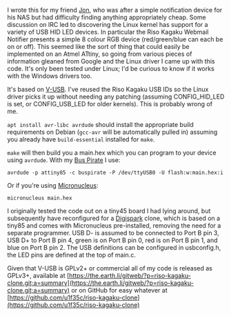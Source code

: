 I wrote this for my friend [Jon](https://jmtd.net/), who was after a simple notification device for his NAS but had difficulty finding anything appropriately cheap. Some discussion on IRC led to discovering the Linux kernel has support for a variety of USB HID LED devices. In particular the Riso Kagaku Webmail Notifier presents a simple 8 colour RGB device (red/green/blue can each be on or off). This seemed like the sort of thing that could easily be implemented on an Atmel ATtiny, so going from various pieces of information gleaned from Google and the Linux driver I came up with this code. It's only been tested under Linux; I'd be curious to know if it works with the Windows drivers too.

It's based on [V-USB](https://www.obdev.at/products/vusb/). I've reused the Riso Kagaku USB IDs so the Linux driver picks it up without needing any patching (assuming CONFIG_HID_LED is set, or CONFIG_USB_LED for older kernels). This is probably wrong of me.

`apt install avr-libc avrdude` should install the appropriate build requirements on Debian (`gcc-avr` will be automatically pulled in) assuming you already have `build-essential` installed for `make`.

`make` will then build you a main.hex which you can program to your device using
`avrdude`. With my [Bus Pirate](http://dangerousprototypes.com/docs/Bus_Pirate) I use:

    avrdude -p attiny85 -c buspirate -P /dev/ttyUSB0 -U flash:w:main.hex:i

Or if you're using [Micronucleus](https://github.com/micronucleus/micronucleus):

    micronucleus main.hex

I originally tested the code out on a tiny45 board I had lying around, but subsequently have reconfigured for a [Digispark](http://digistump.com/products/1) clone, which is based on a tiny85 and comes with Micronucleus pre-installed, removing the need for a separate programmer. USB D- is assumed to be connected to Port B pin 3, USB D+ to Port B pin 4, green is on Port B pin 0, red is on Port B pin 1, and blue on Port B pin 2. The USB definitions can be configured in usbconfig.h, the LED pins are defined at the top of main.c.

Given that V-USB is GPLv2+ or commercial all of my code is released as GPLv3+, available at [https://the.earth.li/gitweb/?p=riso-kagaku-clone.git;a=summary](https://the.earth.li/gitweb/?p=riso-kagaku-clone.git;a=summary) or on GitHub for easy whatever at [https://github.com/u1f35c/riso-kagaku-clone](https://github.com/u1f35c/riso-kagaku-clone)
